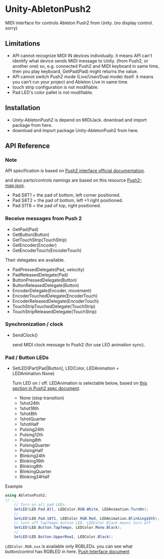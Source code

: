 # Unity-AbletonPush2

MIDI interface for controls Ableton Push2 from Unity.
(no display control. sorry)

## Limitations

- API cannot recognize MIDI IN devices individually. it means API can't identify what device sends MIDI message to Unity. (from Push2, or another one) so, e.g. connected Push2 and MIDI keyboard in same time, then you play keyboard, GetPad(Pad) might returns the value.
- API cannot switch Push2 mode (Live/User/Dual mode) itself. it means you can't run your project and Ableton Live in same time.
- touch strip configuration is not modifiable.
- Pad LED's color pallet is not modifiable.

## Installation

- Unity-AbletonPush2 is depend on MIDIJack. download and import package from here.
- download and import package Unity-AbletonPush2 from here.

## API Reference

### Note

API specification is based on [Push2 interface official documentation](https://github.com/Ableton/push-interface/blob/master/doc/AbletonPush2MIDIDisplayInterface.asc).

and also parts/controls namings are based on this resource [Push2-map.json](https://github.com/Ableton/push-interface/blob/master/doc/Push2-map.json).

- Pad.S8T1 = the pad of bottom, left corner positioned.
- Pad.S8T2 = the pad of bottom, left +1 right positioned.
- Pad.S1T8 = the pad of top, right positioned.

### Receive messages from Push 2

- GetPad(Pad)
- GetButton(Button)
- GetTouchStrip(TouchStrip)
- GetEncoder(Encoder)
- GetEncoderTouch(EncoderTouch)


Their delegates are available.

- PadPressedDelegate(Pad, velocity)
- PadReleasedDelegate(Pad)
- ButtonPressedDelegate(Button)
- ButtonReleasedDelegate(Button)
- EncoderDelegate(Encoder, movement)
- EncoderTouchedDelegate(EncoderTouch)
- EncoderReleasedDelegate(EncoderTouch)
- TouchStripTouchedDelegate(TouchStrip)
- TouchStripReleasedDelegate(TouchStrip)


### Synchronization / clock

- SendClock()
  
  send MIDI clock message to Push2 (for use LED animation sync).

### Pad / Button LEDs

- SetLED(Part\[Pad|Button\], LEDColor, LEDAnimation = LEDAnimation.None)

  Turn LED on / off. LEDAnimation is selectable below, based on [this section in Push2 spec document](https://github.com/Ableton/push-interface/blob/master/doc/AbletonPush2MIDIDisplayInterface.asc#LED%20Animation).
  - None (stop transition)
  - 1shot24th
  - 1shot16th
  - 1shot8th
  - 1shotQuarter
  - 1shotHalf
  - Pulsing24th
  - Pulsing12th
  - Pulsing8th
  - PulsingQuarter
  - PulsingHalf
  - Blinking24th
  - Blinking16th
  - Blinking8th
  - BlinkingQuarter
  - Blinking24Half

Example

```cs
using AbletonPush2;
// ...
    // Turn on all pad LEDs.
    SetLED(LED.Pad.All, LEDColor.RGB.White, LEDAnimation.TurnOn);
    // 
    SetLED(LED.Pad.S8T1, LEDColor.RGB.Red, LEDAnimation.Blinking16th);
    // turn off TapTempo button LED. LEDColor Black means turn off
    SetLED(LED.Button.TapTempo, LEDColor.Mono.Black);
    // 
    SetLED(LED.Button.UpperRow1, LEDColor.Black);
```

`LEDColor.RGB.xxx` is available only RGBLEDs. you can see what button/control has RGBLED in here. [Push Interface document](https://github.com/Ableton/push-interface/blob/master/doc/AbletonPush2MIDIDisplayInterface.asc#MIDI%20Mapping)
